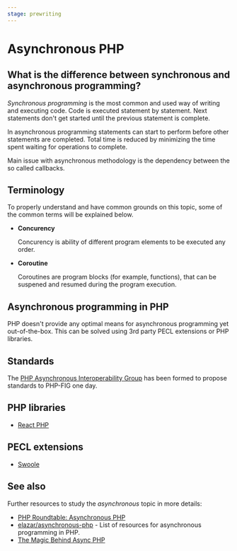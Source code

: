 ```yaml
---
stage: prewriting
---
```


# Asynchronous PHP

## What is the difference between synchronous and asynchronous programming?

*Synchronous programming* is the most common and used way of writing and executing
code. Code is executed statement by statement. Next statements don't get started
until the previous statement is complete.

In asynchronous programming statements can start to perform before other
statements are completed. Total time is reduced by minimizing the time spent
waiting for operations to complete.

Main issue with asynchronous methodology is the dependency between the so called
callbacks.

## Terminology

To properly understand and have common grounds on this topic, some of the common
terms will be explained below.

* **Concurency**

  Concurency is ability of different program elements to be executed any order.

* **Coroutine**

  Coroutines are program blocks (for example, functions), that can be suspened
  and resumed during the program execution.

## Asynchronous programming in PHP

PHP doesn't provide any optimal means for asynchronous programming yet
out-of-the-box. This can be solved using 3rd party PECL extensions or PHP
libraries.

## Standards

The [PHP Asynchronous Interoperability Group](https://github.com/async-interop)
has been formed to propose standards to PHP-FIG one day.

## PHP libraries

* [React PHP](https://reactphp.org/)

## PECL extensions

* [Swoole](https://www.swoole.co.uk)

## See also

Further resources to study the *asynchronous* topic in more details:

* [PHP Roundtable: Asynchronous PHP](https://www.phproundtable.com/episode/asynchronous-php)
* [elazar/asynchronous-php](https://github.com/elazar/asynchronous-php) - List
  of resources for asynchronous programming in PHP.
* [The Magic Behind Async PHP](https://blog.kelunik.com/2017/11/06/magic-behind-async-php.html)
